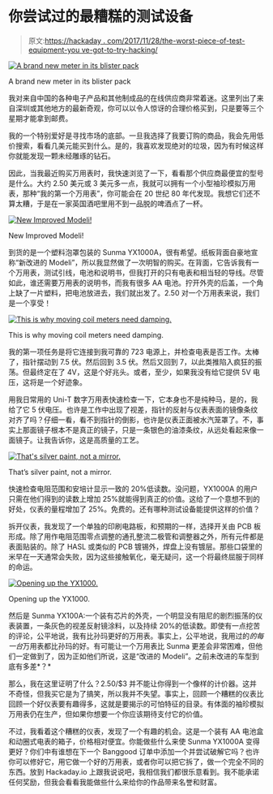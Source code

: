 # 你尝试过的最糟糕的测试设备

> 原文:[https://hackaday . com/2017/11/28/the-worst-piece-of-test-equipment-you ve-got-to-try-hacking/](https://hackaday.com/2017/11/28/the-worst-piece-of-test-equipment-youve-got-to-try-hacking/)

[![A brand new meter in its blister pack](../Images/a727fa322f4982b57be3ac7e6c47d6c4.png)](https://hackaday.com/wp-content/uploads/2017/10/yx1000a.jpg)

A brand new meter in its blister pack

我对来自中国的各种电子产品和其他制成品的在线供应商非常着迷。这里列出了来自深圳或其他地方的最新奇观，你可以以令人惊讶的合理价格买到，只是要等三个星期才能拿到邮费。

我的一个特别爱好是寻找市场的底部。一旦我选择了我要订购的商品，我会先用低价搜索，看看几美元能买到什么。是的，我喜欢发现绝对的垃圾，因为有时候这样你就能发现一颗未经雕琢的钻石。

因此，当我最近购买万用表时，我快速浏览了一下，看看那个供应商最便宜的型号是什么。大约 2.50 美元或 3 美元多一点，我就可以拥有一个小型袖珍模拟万用表，那种“我的第一个万用表”，你可能会在 20 世纪 80 年代发现。我想它们还不算太糟，于是在一家英国酒吧里用不到一品脱的啤酒点了一杯。

[![New Improved Modeli!](../Images/3c25b0f235e73795b7a89d18fc9610ae.png)](https://hackaday.com/wp-content/uploads/2017/10/improved-modeli.jpg)

New Improved Modeli!

到货的是一个塑料泡罩包装的 Sunma YX1000A，很有希望。纸板背面自豪地宣称“新改进的 Modeli”，所以我显然做了一次明智的购买。在背面，它告诉我有一个万用表，测试引线，电池和说明书，但我打开的只有电表和相当轻的导线。尽管如此，谁还需要万用表的说明书，而我有很多 AA 电池。拧开外壳的后盖，一个角上缺了一片塑料，把电池放进去，我们就出发了。2.50 对一个万用表来说，我们是一个享受！

[![This is why moving coil meters need damping.](../Images/2355d0d642beef68fcd5b1ff3da7606b.png)](https://hackaday.com/wp-content/uploads/2017/10/yx1000a-damping.gif)

This is why moving coil meters need damping.

我的第一项任务是将它连接到我可靠的 723 电源上，并检查电表是否工作。太棒了，指针摆动到 7.5 伏。然后回到 3.5 伏。然后又回到 7，以此类推陷入疯狂的振荡。但最终定在了 4V，这是个好兆头。或者，至少，如果我没有给它提供 5V 电压，这将是一个好迹象。

用我日常用的 Uni-T 数字万用表快速检查一下，它本身也不是纯种马，是的，我给了它 5 伏电压。也许是工作中出现了视差，指针的反射与仪表表面的镜像条纹对齐了吗？仔细一看，看不到指针的倒影，也许是仪表正面被水汽笼罩了。不，事实上那面镜子根本不是真正的镜子，只是一条银色的油漆条纹，从远处看起来像一面镜子。让我告诉你，这是高质量的工艺。

[![That's silver paint, not a mirror.](../Images/6f40e9bd35b1bd8528444b0890396a53.png)](https://hackaday.com/wp-content/uploads/2017/10/silver-parallax-band.jpg)

That’s silver paint, not a mirror.

快速检查电阻范围和安培计显示一致的 20%低读数。没问题，YX1000A 的用户只需在他们得到的读数上增加 25%就能得到真正的价值。这给了一个意想不到的好处，仪表的量程增加了 25%。免费的。还有哪种测试设备能提供这样的价值？

拆开仪表，我发现了一个单独的印刷电路板，和预期的一样，选择开关由 PCB 板形成。除了用作电阻范围零点调整的通孔整流二极管和调整器之外，所有元件都是表面贴装的。除了 HASL 或类似的 PCB 镀锡外，焊盘上没有镀层。那些口袋里的米早在一天通常会失败，因为这些接触氧化，毫无疑问，这一个将最终屈服于同样的命运。

[![Opening up the YX1000.](../Images/4a35c67ed3d97b9df1759f42ea211d82.png)](https://hackaday.com/wp-content/uploads/2017/10/yx1000-inside.jpg)

Opening up the YX1000.

然后是 Sunma YX100A:一个装有芯片的外壳，一个明显没有阻尼的剧烈振荡的仪表装置，一条灰色的视差反射镜涂料，以及持续 20%的低读数。即使有一点挖苦的评论，公平地说，我有比孙玛更好的万用表。事实上，公平地说，我用过的*的每一台*万用表都比孙玛的好。有可能让一个万用表比 Sunma 更差会非常困难，但他们一定做到了，因为正如他们所说，这是“改进的 Modeli”。之前未改进的车型到底有多差*？*

那么，我在这里证明了什么？2.50/$3 并不能让你得到一个像样的计价器。这并不奇怪，但我买它是为了搞笑，所以我并不失望。事实上，回顾一个糟糕的仪表比回顾一个好仪表要有趣得多，这就是要揭示的可怕特征的目录。有体面的袖珍模拟万用表仍在生产，但如果你想要一个你应该期待支付它的价值。

不过，我看着这个糟糕的仪表，发现了一个有趣的机会。这是一个装有 AA 电池盒和动圈式电表的箱子，价格相对便宜。你能做些什么来使 Sunma YX1000A 变得更好？你们中有谁想在下一个 Banggood 订单中添加一个并尝试破解它吗？也许你可以修好它，用它做一个好的万用表，或者你可以把它拆了，做一个完全不同的东西。放到 Hackaday.io 上跟我说说吧，我相信我们都很乐意看到。我不能承诺任何奖励，但我会看看我能做些什么来给你的作品带来名誉和财富。
